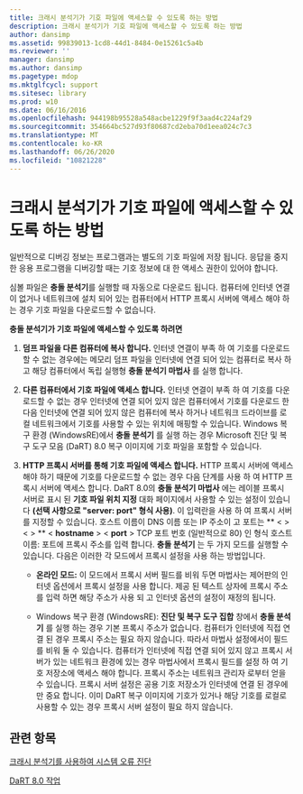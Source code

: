 ```yaml
---
title: 크래시 분석기가 기호 파일에 액세스할 수 있도록 하는 방법
description: 크래시 분석기가 기호 파일에 액세스할 수 있도록 하는 방법
author: dansimp
ms.assetid: 99839013-1cd8-44d1-8484-0e15261c5a4b
ms.reviewer: ''
manager: dansimp
ms.author: dansimp
ms.pagetype: mdop
ms.mktglfcycl: support
ms.sitesec: library
ms.prod: w10
ms.date: 06/16/2016
ms.openlocfilehash: 944198b95528a548acbe1229f9f3aad4c224af29
ms.sourcegitcommit: 354664bc527d93f80687cd2eba70d1eea024c7c3
ms.translationtype: MT
ms.contentlocale: ko-KR
ms.lasthandoff: 06/26/2020
ms.locfileid: "10821228"
---
```

# 크래시 분석기가 기호 파일에 액세스할 수 있도록 하는 방법


일반적으로 디버깅 정보는 프로그램과는 별도의 기호 파일에 저장 됩니다. 응답을 중지 한 응용 프로그램을 디버깅할 때는 기호 정보에 대 한 액세스 권한이 있어야 합니다.

심볼 파일은 **충돌 분석기**를 실행할 때 자동으로 다운로드 됩니다. 컴퓨터에 인터넷 연결이 없거나 네트워크에 설치 되어 있는 컴퓨터에서 HTTP 프록시 서버에 액세스 해야 하는 경우 기호 파일을 다운로드할 수 없습니다.

**충돌 분석기가 기호 파일에 액세스할 수 있도록 하려면**

1.  **덤프 파일을 다른 컴퓨터에 복사 합니다.** 인터넷 연결이 부족 하 여 기호를 다운로드할 수 없는 경우에는 메모리 덤프 파일을 인터넷에 연결 되어 있는 컴퓨터로 복사 하 고 해당 컴퓨터에서 독립 실행형 **충돌 분석기 마법사** 를 실행 합니다.

2.  **다른 컴퓨터에서 기호 파일에 액세스 합니다.** 인터넷 연결이 부족 하 여 기호를 다운로드할 수 없는 경우 인터넷에 연결 되어 있지 않은 컴퓨터에서 기호를 다운로드 한 다음 인터넷에 연결 되어 있지 않은 컴퓨터에 복사 하거나 네트워크 드라이브를 로컬 네트워크에서 기호를 사용할 수 있는 위치에 매핑할 수 있습니다. Windows 복구 환경 (WindowsRE)에서 **충돌 분석기** 를 실행 하는 경우 Microsoft 진단 및 복구 도구 모음 (DaRT) 8.0 복구 이미지에 기호 파일을 포함할 수 있습니다.

3.  **HTTP 프록시 서버를 통해 기호 파일에 액세스 합니다.** HTTP 프록시 서버에 액세스 해야 하기 때문에 기호를 다운로드할 수 없는 경우 다음 단계를 사용 하 여 HTTP 프록시 서버에 액세스 합니다. DaRT 8.0의 **충돌 분석기 마법사** 에는 레이블 프록시 서버로 표시 된 **기호 파일 위치 지정** 대화 페이지에서 사용할 수 있는 설정이 있습니다 **(선택 사항으로 "server: port" 형식 사용)**. 이 입력란을 사용 하 여 프록시 서버를 지정할 수 있습니다. 호스트 이름이 DNS 이름 또는 IP 주소이 고 포트는 ** &lt; &gt; &lt; &gt; ** &lt; **hostname** &gt; &lt; **port** &gt; TCP 포트 번호 (일반적으로 80) 인 형식 호스트 이름: 포트에 프록시 주소를 입력 합니다. **충돌 분석기** 는 두 가지 모드를 실행할 수 있습니다. 다음은 이러한 각 모드에서 프록시 설정을 사용 하는 방법입니다.

    -   **온라인 모드:** 이 모드에서 프록시 서버 필드를 비워 두면 마법사는 제어판의 인터넷 옵션에서 프록시 설정을 사용 합니다. 제공 된 텍스트 상자에 프록시 주소를 입력 하면 해당 주소가 사용 되 고 인터넷 옵션의 설정이 재정의 됩니다.

    -   Windows 복구 환경 (WindowsRE): **진단 및 복구 도구 집합** 창에서 **충돌 분석기** 를 실행 하는 경우 기본 프록시 주소가 없습니다. 컴퓨터가 인터넷에 직접 연결 된 경우 프록시 주소는 필요 하지 않습니다. 따라서 마법사 설정에서이 필드를 비워 둘 수 있습니다. 컴퓨터가 인터넷에 직접 연결 되어 있지 않고 프록시 서버가 있는 네트워크 환경에 있는 경우 마법사에서 프록시 필드를 설정 하 여 기호 저장소에 액세스 해야 합니다. 프록시 주소는 네트워크 관리자 로부터 얻을 수 있습니다. 프록시 서버 설정은 공용 기호 저장소가 인터넷에 연결 된 경우에만 중요 합니다. 이미 DaRT 복구 이미지에 기호가 있거나 해당 기호를 로컬로 사용할 수 있는 경우 프록시 서버 설정이 필요 하지 않습니다.

## 관련 항목


[크래시 분석기를 사용하여 시스템 오류 진단](diagnosing-system-failures-with-crash-analyzer--dart-8.md)

[DaRT 8.0 작업](operations-for-dart-80-dart-8.md)

 

 





